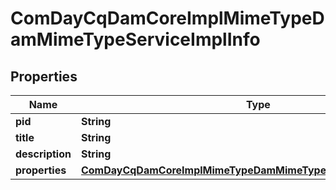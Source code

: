 

# ComDayCqDamCoreImplMimeTypeDamMimeTypeServiceImplInfo

## Properties

Name | Type | Description | Notes
------------ | ------------- | ------------- | -------------
**pid** | **String** |  |  [optional]
**title** | **String** |  |  [optional]
**description** | **String** |  |  [optional]
**properties** | [**ComDayCqDamCoreImplMimeTypeDamMimeTypeServiceImplProperties**](ComDayCqDamCoreImplMimeTypeDamMimeTypeServiceImplProperties.md) |  |  [optional]



